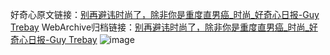 好奇心原文链接：[别再避讳时尚了，除非你是重度直男癌_时尚_好奇心日报-Guy Trebay](https://www.qdaily.com/articles/5355.html)
WebArchive归档链接：[别再避讳时尚了，除非你是重度直男癌_时尚_好奇心日报-Guy Trebay](http://web.archive.org/web/20190623164603/https://www.qdaily.com/articles/5355.html)
![image](http://ww3.sinaimg.cn/large/007d5XDply1g3wh5s4ch2j30u05mdx6p)